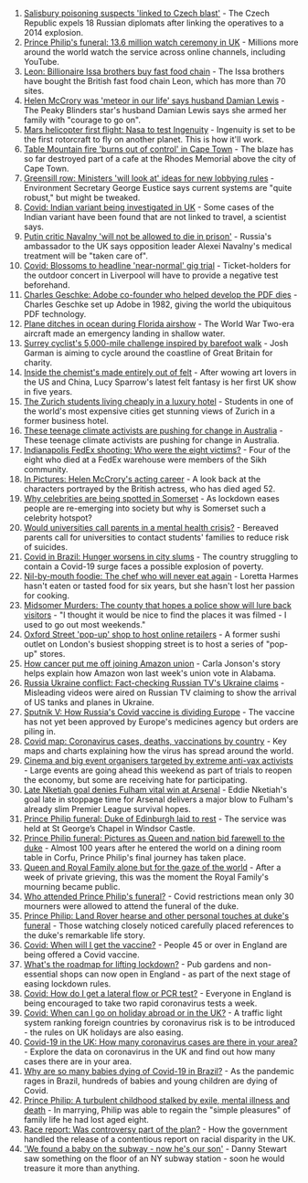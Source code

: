 1. [Salisbury poisoning suspects 'linked to Czech blast'](https://www.bbc.co.uk/news/uk-56790053) - The Czech Republic expels 18 Russian diplomats after linking the operatives to a 2014 explosion.
2. [Prince Philip's funeral: 13.6 million watch ceremony in UK](https://www.bbc.co.uk/news/entertainment-arts-56792086) - Millions more around the world watch the service across online channels, including YouTube.
3. [Leon: Billionaire Issa brothers buy fast food chain](https://www.bbc.co.uk/news/business-56792024) - The Issa brothers have bought the British fast food chain Leon, which has more than 70 sites.
4. [Helen McCrory was 'meteor in our life' says husband Damian Lewis](https://www.bbc.co.uk/news/entertainment-arts-56792079) - The Peaky Blinders star's husband Damian Lewis says she armed her family with "courage to go on".
5. [Mars helicopter first flight: Nasa to test Ingenuity](https://www.bbc.co.uk/news/science-environment-53587718) - Ingenuity is set to be the first rotorcraft to fly on another planet. This is how it'll work.
6. [Table Mountain fire 'burns out of control' in Cape Town](https://www.bbc.co.uk/news/world-africa-56793317) - The blaze has so far destroyed part of a cafe at the Rhodes Memorial above the city of Cape Town.
7. [Greensill row: Ministers 'will look at' ideas for new lobbying rules](https://www.bbc.co.uk/news/uk-politics-56790057) - Environment Secretary George Eustice says current systems are "quite robust," but might be tweaked.
8. [Covid: Indian variant being investigated in UK](https://www.bbc.co.uk/news/uk-56792740) - Some cases of the Indian variant have been found that are not linked to travel, a scientist says.
9. [Putin critic Navalny 'will not be allowed to die in prison'](https://www.bbc.co.uk/news/world-europe-56792529) - Russia's ambassador to the UK says opposition leader Alexei Navalny's medical treatment will be "taken care of".
10. [Covid: Blossoms to headline 'near-normal' gig trial](https://www.bbc.co.uk/news/uk-56789454) - Ticket-holders for the outdoor concert in Liverpool will have to provide a negative test beforehand.
11. [Charles Geschke: Adobe co-founder who helped develop the PDF dies](https://www.bbc.co.uk/news/world-us-canada-56791873) - Charles Geschke set up Adobe in 1982, giving the world the ubiquitous PDF technology.
12. [Plane ditches in ocean during Florida airshow](https://www.bbc.co.uk/news/world-us-canada-56792530) - The World War Two-era aircraft made an emergency landing in shallow water.
13. [Surrey cyclist's 5,000-mile challenge inspired by barefoot walk](https://www.bbc.co.uk/news/uk-england-surrey-56784396) - Josh Garman is aiming to cycle around the coastline of Great Britain for charity.
14. [Inside the chemist's made entirely out of felt](https://www.bbc.co.uk/news/entertainment-arts-56773534) - After wowing art lovers in the US and China, Lucy Sparrow's latest felt fantasy is her first UK show in five years.
15. [The Zurich students living cheaply in a luxury hotel](https://www.bbc.co.uk/news/world-europe-56776462) - Students in one of the world's most expensive cities get stunning views of Zurich in a former business hotel.
16. [These teenage climate activists are pushing for change in Australia](https://www.bbc.co.uk/news/world-australia-56765408) - These teenage climate activists are pushing for change in Australia.
17. [Indianapolis FedEx shooting: Who were the eight victims?](https://www.bbc.co.uk/news/world-us-canada-56789254) - Four of the eight who died at a FedEx warehouse were members of the Sikh community.
18. [In Pictures: Helen McCrory's acting career](https://www.bbc.co.uk/news/entertainment-arts-56779389) - A look back at the characters portrayed by the British actress, who has died aged 52.
19. [Why celebrities are being spotted in Somerset](https://www.bbc.co.uk/news/uk-england-somerset-56746279) - As lockdown eases people are re-emerging into society but why is Somerset such a celebrity hotspot?
20. [Would universities call parents in a mental health crisis?](https://www.bbc.co.uk/news/education-56763189) - Bereaved parents call for universities to contact students' families to reduce risk of suicides.
21. [Covid in Brazil: Hunger worsens in city slums](https://www.bbc.co.uk/news/world-latin-america-56765150) - The country struggling to contain a Covid-19 surge faces a possible explosion of poverty.
22. [Nil-by-mouth foodie: The chef who will never eat again](https://www.bbc.co.uk/news/stories-56688582) - Loretta Harmes hasn't eaten or tasted food for six years, but she hasn't lost her passion for cooking.
23. [Midsomer Murders: The county that hopes a police show will lure back visitors](https://www.bbc.co.uk/news/uk-england-beds-bucks-herts-56195950) - "I thought it would be nice to find the places it was filmed - I used to go out most weekends."
24. [Oxford Street 'pop-up' shop to host online retailers](https://www.bbc.co.uk/news/uk-england-london-56736482) - A former sushi outlet on London's busiest shopping street is to host a series of "pop-up" stores.
25. [How cancer put me off joining Amazon union](https://www.bbc.co.uk/news/technology-56742772) - Carla Jonson's story helps explain how Amazon won last week's union vote in Alabama.
26. [Russia Ukraine conflict: Fact-checking Russian TV's Ukraine claims](https://www.bbc.co.uk/news/56772297) - Misleading videos were aired on Russian TV claiming to show the arrival of US tanks and planes in Ukraine.
27. [Sputnik V: How Russia's Covid vaccine is dividing Europe](https://www.bbc.co.uk/news/world-europe-56735931) - The vaccine has not yet been approved by Europe's medicines agency but orders are piling in.
28. [Covid map: Coronavirus cases, deaths, vaccinations by country](https://www.bbc.co.uk/news/world-51235105) - Key maps and charts explaining how the virus has spread around the world.
29. [Cinema and big event organisers targeted by extreme anti-vax activists](https://www.bbc.co.uk/news/blogs-trending-56772902) - Large events are going ahead this weekend as part of trials to reopen the economy, but some are receiving hate for participating.
30. [Late Nketiah goal denies Fulham vital win at Arsenal](https://www.bbc.co.uk/sport/football/56706885) - Eddie Nketiah's goal late in stoppage time for Arsenal delivers a major blow to Fulham's already slim Premier League survival hopes.
31. [Prince Philip funeral: Duke of Edinburgh laid to rest](https://www.bbc.co.uk/news/uk-56788780) - The service was held at St George’s Chapel in Windsor Castle.
32. [Prince Philip funeral: Pictures as Queen and nation bid farewell to the duke](https://www.bbc.co.uk/news/in-pictures-56779000) - Almost 100 years after he entered the world on a dining room table in Corfu, Prince Philip's final journey has taken place.
33. [Queen and Royal Family alone but for the gaze of the world](https://www.bbc.co.uk/news/uk-56788443) - After a week of private grieving, this was the moment the Royal Family's mourning became public.
34. [Who attended Prince Philip's funeral?](https://www.bbc.co.uk/news/uk-56765468) - Covid restrictions mean only 30 mourners were allowed to attend the funeral of the duke.
35. [Prince Philip: Land Rover hearse and other personal touches at duke's funeral](https://www.bbc.co.uk/news/uk-56762822) - Those watching closely noticed carefully placed references to the duke's remarkable life story.
36. [Covid: When will I get the vaccine?](https://www.bbc.co.uk/news/health-55045639) - People 45 or over in England are being offered a Covid vaccine.
37. [What's the roadmap for lifting lockdown?](https://www.bbc.co.uk/news/explainers-52530518) - Pub gardens and non-essential shops can now open in England - as part of the next stage of easing lockdown rules.
38. [Covid: How do I get a lateral flow or PCR test?](https://www.bbc.co.uk/news/health-51943612) - Everyone in England is being encouraged to take two rapid coronavirus tests a week.
39. [Covid: When can I go on holiday abroad or in the UK?](https://www.bbc.co.uk/news/explainers-52646738) - A traffic light system ranking foreign countries by coronavirus risk is to be introduced - the rules on UK holidays are also easing.
40. [Covid-19 in the UK: How many coronavirus cases are there in your area?](https://www.bbc.co.uk/news/uk-51768274) - Explore the data on coronavirus in the UK and find out how many cases there are in your area.
41. [Why are so many babies dying of Covid-19 in Brazil?](https://www.bbc.co.uk/news/world-latin-america-56696907) - As the pandemic rages in Brazil, hundreds of babies and young children are dying of Covid.
42. [Prince Philip: A turbulent childhood stalked by exile, mental illness and death](https://www.bbc.co.uk/news/uk-56690270) - In marrying, Philip was able to regain the "simple pleasures" of family life he had lost aged eight.
43. [Race report: Was controversy part of the plan?](https://www.bbc.co.uk/news/uk-politics-56578839) - How the government handled the release of a contentious report on racial disparity in the UK.
44. ['We found a baby on the subway - now he's our son'](https://www.bbc.co.uk/news/stories-56409764) - Danny Stewart saw something on the floor of an NY subway station - soon he would treasure it more than anything.
